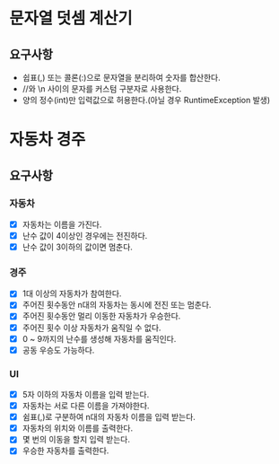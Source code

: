 # 문자열 덧셈 계산기

## 요구사항
- 쉽표(,) 또는 콜론(:)으로 문자열을 분리하여 숫자를 합산한다.
- //와 \n 사이의 문자를 커스텀 구분자로 사용한다.
- 양의 정수(int)만 입력값으로 허용한다.(아닐 경우 RuntimeException 발생)

# 자동차 경주
## 요구사항
### 자동차
- [x] 자동차는 이름을 가진다.
- [x] 난수 값이 4이상인 경우에는 전진하다.
- [x] 난수 값이 3이하의 값이면 멈춘다.

### 경주
- [x] 1대 이상의 자동차가 참여한다.
- [x] 주어진 횟수동안 n대의 자동차는 동시에 전진 또는 멈춘다.
- [x] 주어진 횟수동안 멀리 이동한 자동차가 우승한다.
- [x] 주어진 횟수 이상 자동차가 움직일 수 없다.
- [x] 0 ~ 9까지의 난수를 생성해 자동차를 움직인다.
- [x] 공동 우승도 가능하다.

### UI
- [x] 5자 이하의 자동차 이름을 입력 받는다.
- [x] 자동차는 서로 다른 이름을 가져야한다.
- [x] 쉼표(,)로 구분하여 n대의 자동차 이름을 입력 받는다.
- [x] 자동차의 위치와 이름를 출력한다.
- [x] 몇 번의 이동을 할지 입력 받는다.
- [x] 우승한 자동차를 출력한다.
